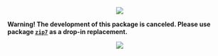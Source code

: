 <p align="center"><img src="https://gh.kaos.st/caution.png"/></a></p>

**Warning! The development of this package is canceled. Please use package [`zip7`](https://github.com/essentialkaos/zip7) as a drop-in replacement.**

<p align="center"><img src="https://gh.kaos.st/caution.png"/></a></p>
